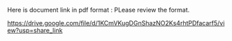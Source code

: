 Here is document link in pdf format : PLease review the format.

https://drive.google.com/file/d/1KCmVKugDGnShazNO2Ks4rhtPDfacarf5/view?usp=share_link
